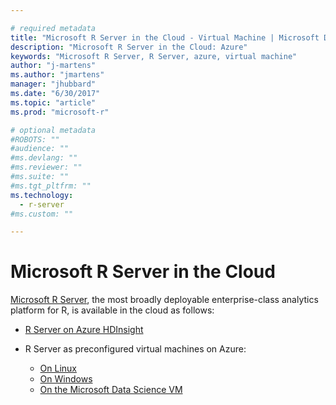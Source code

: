 ```yaml
---

# required metadata
title: "Microsoft R Server in the Cloud - Virtual Machine | Microsoft Docs"
description: "Microsoft R Server in the Cloud: Azure"
keywords: "Microsoft R Server, R Server, azure, virtual machine"
author: "j-martens"
ms.author: "jmartens"
manager: "jhubbard"
ms.date: "6/30/2017"
ms.topic: "article"
ms.prod: "microsoft-r"

# optional metadata
#ROBOTS: ""
#audience: ""
#ms.devlang: ""
#ms.reviewer: ""
#ms.suite: ""
#ms.tgt_pltfrm: ""
ms.technology: 
  - r-server
#ms.custom: ""

---
```


# Microsoft R Server in the Cloud

[Microsoft R Server](../what-is-microsoft-r-server.md), the most broadly deployable enterprise-class analytics platform for R, is available in the cloud as follows:

+ [R Server on Azure HDInsight](r-server-vm-azure-hdinsight.md)

+ R Server as preconfigured virtual machines on Azure:
  + [On Linux](r-server-vm-azure-linux.md)
  + [On Windows](https://docs.microsoft.com/en-us/sql/advanced-analytics/r/provision-the-r-server-only-sql-server-2016-enterprise-vm-on-azure)
  + [On the Microsoft Data Science VM](r-server-vm-data-science.md)